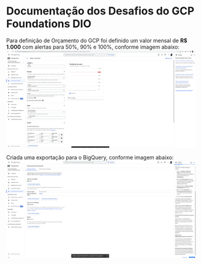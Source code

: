 # Documentação dos Desafios do GCP Foundations DIO

Para definição de Orçamento do GCP foi definido um valor mensal de **R$ 1.000** com alertas para 50%, 90% e 100%, conforme imagem abaixo:
![Limite de Orçamento GCP](/images/billing-project.png?raw=true "Billing GCP")

Criada uma exportação para o BigQuery, conforme imagem abaixo:
![Exportação BigQuery](/images/billing-export.png?raw=true "Export BigQuery")
